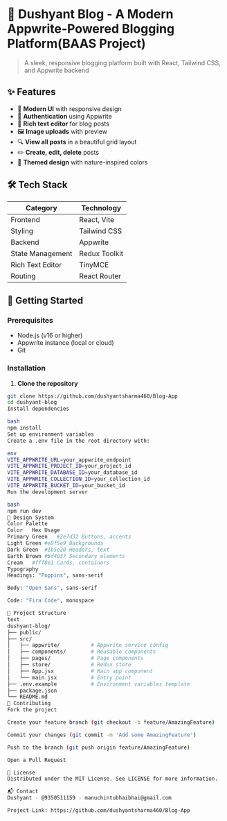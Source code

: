 # 🌿 Dushyant Blog - A Modern Appwrite-Powered Blogging Platform(BAAS Project)

> A sleek, responsive blogging platform built with React, Tailwind CSS, and Appwrite backend

## ✨ Features

- 🚀 **Modern UI** with responsive design
- 🔐 **Authentication** using Appwrite
- 📝 **Rich text editor** for blog posts
- 🖼️ **Image uploads** with preview
- 🔍 **View all posts** in a beautiful grid layout
- ✏️ **Create, edit, delete** posts
- 🌈 **Themed design** with nature-inspired colors

## 🛠️ Tech Stack

| Category       | Technology |
|----------------|------------|
| Frontend       | React, Vite |
| Styling        | Tailwind CSS |
| Backend        | Appwrite |
| State Management | Redux Toolkit |
| Rich Text Editor | TinyMCE |
| Routing        | React Router |

## 🚀 Getting Started

### Prerequisites
- Node.js (v16 or higher)
- Appwrite instance (local or cloud)
- Git

### Installation

1. **Clone the repository**
```bash
git clone https://github.com/dushyantsharma460/Blog-App
cd dushyant-blog
Install dependencies

bash
npm install
Set up environment variables
Create a .env file in the root directory with:

env
VITE_APPWRITE_URL=your_appwrite_endpoint
VITE_APPWRITE_PROJECT_ID=your_project_id
VITE_APPWRITE_DATABASE_ID=your_database_id
VITE_APPWRITE_COLLECTION_ID=your_collection_id
VITE_APPWRITE_BUCKET_ID=your_bucket_id
Run the development server

bash
npm run dev
🎨 Design System
Color Palette
Color	Hex	Usage
Primary Green	#2e7d32	Buttons, accents
Light Green	#e8f5e9	Backgrounds
Dark Green	#1b5e20	Headers, text
Earth Brown	#5d4037	Secondary elements
Cream	#fff8e1	Cards, containers
Typography
Headings: "Poppins", sans-serif

Body: "Open Sans", sans-serif

Code: "Fira Code", monospace

📂 Project Structure
text
dushyant-blog/
├── public/
├── src/
│   ├── appwrite/          # Appwrite service config
│   ├── components/        # Reusable components
│   ├── pages/             # Page components
│   ├── store/             # Redux store
│   ├── App.jsx            # Main app component
│   └── main.jsx           # Entry point
├── .env.example           # Environment variables template
├── package.json
└── README.md
🌱 Contributing
Fork the project

Create your feature branch (git checkout -b feature/AmazingFeature)

Commit your changes (git commit -m 'Add some AmazingFeature')

Push to the branch (git push origin feature/AmazingFeature)

Open a Pull Request

📄 License
Distributed under the MIT License. See LICENSE for more information.

📬 Contact
Dushyant - @9350511159 - manuchintubhaibhai@gmail.com

Project Link: https://github.com/dushyantsharma460/Blog-App